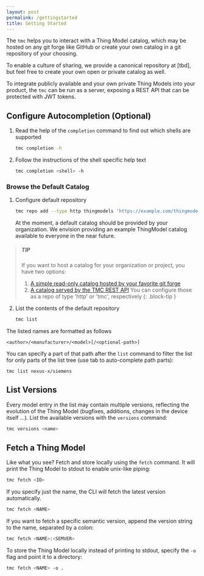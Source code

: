 ```yaml
---
layout: post
permalink: /gettingstarted
title: Getting Started
---
```


The ```tmc``` helps you to interact with a Thing Model catalog, which may be hosted on any git forge like GitHub or create your own catalog in a git repository of your choosing.

To enable a culture of sharing, we provide a canonical repository at [tbd], but feel free to create your own open or private catalog as well.

To integrate publicly available and your own private Thing Models into your product, the ```tmc``` can be run as a server, exposing a REST API that can be protected with JWT tokens.

## Configure Autocompletion (Optional)

1. Read the help of the ```completion``` command to find out which shells are supported
    ```bash
    tmc completion -h
    ```

2. Follow the instructions of the shell specific help text
    ```bash
    tmc completion <shell> -h
    ```

### Browse the Default Catalog

1. Configure default repository
    ```bash
    tmc repo add --type http thingmodels 'https://example.com/thingmodels'
    ```
   At the moment, a default catalog should be provided by your organization. We envision providing an example 
ThingModel catalog available to everyone in the near future. 

> ##### TIP
>
> If you want to host a catalog for your organization or project, you have two options: 
> 1. [A simple read-only catalog hosted by your favorite git forge][1]
> 2. [A catalog served by the TMC REST API][2]
> You can configure those as a repo of type 'http' or 'tmc', respectively
{: .block-tip }

2. List the contents of the default repository
    ```bash
    tmc list
    ```

The listed names are formatted as follows

```
<author>/<manufacturer>/<model>[/<optional-path>]
```

You can specify a part of that path after the ```list``` command to filter the list for only parts of the list tree (use tab to auto-complete path parts):

```
tmc list nexus-x/siemens
```

## List Versions

Every model entry in the list may contain multiple versions, reflecting the evolution of the Thing Model (bugfixes, additions, changes in the device itself ...). List the available versions with the ```versions``` command:

```bash
tmc versions <name>
```

## Fetch a Thing Model

Like what you see? Fetch and store locally using the ```fetch``` command. It will print the Thing Model to stdout to enable unix-like piping:

```bash
tmc fetch <ID>
```

If you specify just the name, the CLI will fetch the latest version automatically. 

```bash
tmc fetch <NAME>
```

If you want to fetch a specific semantic version, append the version string to the name, separated by a colon:

```bash
tmc fetch <NAME>:<SEMVER>
```

To store the Thing Model locally instead of printing to stdout, specify the ```-o``` flag and point it to a directory:

```bash
tmc fetch <NAME> -o .
```

[1]: ./workflows#publish-a-catalog-to-a-git-forge
[2]: ./workflows#expose-a-catalog-for-http-clients